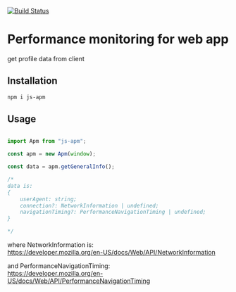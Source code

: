 [![Build Status](https://travis-ci.com/the-toster/js-apm.svg?branch=master)](https://travis-ci.com/the-toster/js-apm)
# Performance monitoring for web app

get profile data from client 

## Installation 
```sh
npm i js-apm
```

## Usage

```js

import Apm from "js-apm";

const apm = new Apm(window);

const data = apm.getGeneralInfo();

/*
data is:
{
    userAgent: string;
    connection?: NetworkInformation | undefined;
    navigationTiming?: PerformanceNavigationTiming | undefined;
}

*/

```

where NetworkInformation is:  
https://developer.mozilla.org/en-US/docs/Web/API/NetworkInformation

and PerformanceNavigationTiming:  
https://developer.mozilla.org/en-US/docs/Web/API/PerformanceNavigationTiming
